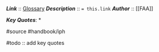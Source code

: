 ***Link***      :: [Glossary](https://www.faa.gov/sites/faa.gov/files/regulations_policies/handbooks_manuals/aviation/instrument_procedures_handbook/FAA-H-8083-16B_Glossary.pdf
)
***Description***      :: `= this.link`
***Author*** :: [[FAA]]

***Key Quotes***:
* 

#source #handbook/iph 

#todo :: add key quotes
